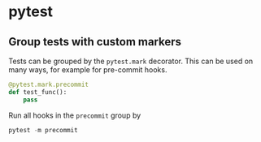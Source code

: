 
# pytest

## Group tests with custom markers

Tests can be grouped by the `pytest.mark` decorator. This can be used on many ways, for example for pre-commit hooks.

```python
@pytest.mark.precommit
def test_func():
    pass
```

Run all hooks in the `precommit` group by

```python
pytest -m precommit
```
